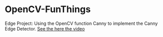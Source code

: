 # OpenCV-FunThings


Edge Project: Using the OpenCV function Canny to implement the Canny Edge Detector.
[See the here the video](https://youtu.be/ko7rt7wbRAo)

